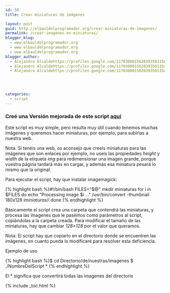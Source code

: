```yaml
---
id: 58
title: Crear miniaturas de imágenes

layout: post
guid: http://elbauldelprogramador.org/crear-miniaturas-de-imagenes/
permalink: /crear-imagenes-en-miniaturas/
blogger_blog:
  - www.elbauldelprogramador.org
  - www.elbauldelprogramador.org
  - www.elbauldelprogramador.org
blogger_author:
  - Alejandro Alcaldehttps://profiles.google.com/117030001562039350135noreply@blogger.com
  - Alejandro Alcaldehttps://profiles.google.com/117030001562039350135noreply@blogger.com
  - Alejandro Alcaldehttps://profiles.google.com/117030001562039350135noreply@blogger.com

  
  
  
categories:
  - script
---
```

### Creé una Versión mejorada de este script [aquí][1]

Este script es muy simple, pero resulta muy útil cuando tenemos muchas imágenes y queremos hacer miniaturas, por ejemplo, para subirlas a nuestra web.

  
<!--more-->

  
Nota: Si tenéis una web, os aconsejo que creeis miniaturas para las imágenes que son enlaces por ejemplo, no useis las propiedades *height* y *width* de la etiqueta *img* para redimensionar una imagen grande, porque vuestra página tardará más en cargar, y además esa miniatura pesará lo mismo que la original.

Para ejecutar el script, hay que instalar imagemagick:

{% highlight bash %}<span class="comentario">#!/bin/bash</span>
FILES="$@"
<span class="bash">mkdir</span> miniaturas
<span class="bash">for</span> i in $FILES
<span class="bash">do</span>
 <span class="bash">echo</span> "Processing image $i ..."
 /usr/bin/convert -thumbnail 180x128 $i miniaturas/$i
<span class="bash">done</span>
{% endhighlight %}

Básicamente el script crea una carpeta que contendrá las miniaturas, y procesa las imagenes que le pasémos como parámetros al script, copiándolas a la carpeta creada. Para modificar el tamaño de las miniaturas, hay que cambiar *128&#215;128* por el valor que queramos.

Nota: El script hay que copiarlo en el directorio donde se encuentren las imágenes, en cuanto pueda lo modificaré para resolver esta deficiencia.

Ejemplo de uso

{% highlight bash %}$ cd Directorio/de/nuestras/imagenes
$ ./NombreDelScript *
{% endhighlight %}

El * significa que convertirá todas las imagenes del directorio



 [1]: http://elbauldelprogramador.com/crear-miniaturas-de-imagenes-mejorado/

{% include _toc.html %}
